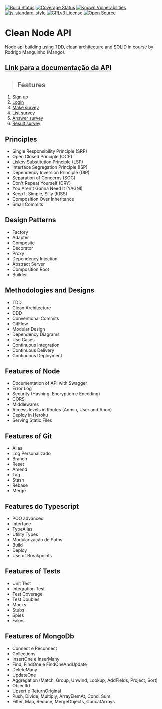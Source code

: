 [![Build Status](https://travis-ci.org/rmanguinho/clean-ts-api.svg?branch=master)](https://travis-ci.org/rmanguinho/clean-ts-api)
[![Coverage Status](https://coveralls.io/repos/github/rmanguinho/clean-ts-api/badge.svg)](https://coveralls.io/github/rmanguinho/clean-ts-api)
[![Known Vulnerabilities](https://snyk.io/test/github/rmanguinho/clean-ts-api/badge.svg)](https://snyk.io/test/github/rmanguinho/clean-ts-api)
[![js-standard-style](https://img.shields.io/badge/code%20style-standard-brightgreen.svg)](http://standardjs.com)
[![GPLv3 License](https://img.shields.io/badge/License-GPL%20v3-yellow.svg)](https://opensource.org/licenses/)
[![Open Source](https://badges.frapsoft.com/os/v1/open-source.svg?v=103)](https://opensource.org/)

# **Clean Node API**

Node api building using TDD, clean architecture and SOLID in course by Rodrigo Manguinho (Mango).

## [**Link para a documentação da API**](http://fordevs.herokuapp.com/api-docs)

> ## Features

1. [Sign up](./requirements/signup.md)
2. [Login](./requirements/login.md)
3. [Make survey](./requirements/add-survey.md)
4. [List survey](./requirements/load-surveys.md)
5. [Answer survey](./requirements/save-survey-result.md)
6. [Result survey](./requirements/load-survey-result.md)

## Principles

* Single Responsibility Principle (SRP)
* Open Closed Principle (OCP)
* Liskov Substitution Principle (LSP)
* Interface Segregation Principle (ISP)
* Dependency Inversion Principle (DIP)
* Separation of Concerns (SOC)
* Don't Repeat Yourself (DRY)
* You Aren't Gonna Need It (YAGNI)
* Keep It Simple, Silly (KISS)
* Composition Over Inheritance
* Small Commits

## Design Patterns

* Factory
* Adapter
* Composite
* Decorator
* Proxy
* Dependency Injection
* Abstract Server
* Composition Root
* Builder

## Methodologies and Designs

* TDD
* Clean Architecture
* DDD
* Conventional Commits
* GitFlow
* Modular Design
* Dependency Diagrams
* Use Cases
* Continuous Integration
* Continuous Delivery
* Continuous Deployment

## Features of Node

* Documentation of API with Swagger
* Error Log
* Security (Hashing, Encryption e Encoding)
* CORS
* Middlewares
* Access levels in Routes (Admin, User and Anon)
* Deploy in Heroku
* Serving Static Files

## Features of Git

* Alias
* Log Personalizado
* Branch
* Reset
* Amend
* Tag
* Stash
* Rebase
* Merge

## Features do Typescript

* POO advanced
* Interface
* TypeAlias
* Utility Types
* Modularização de Paths
* Build
* Deploy
* Use of Breakpoints

## Features of Tests

* Unit Test
* Integration Test
* Test Coverage
* Test Doubles
* Mocks
* Stubs
* Spies
* Fakes

## Features of MongoDb

* Connect e Reconnect
* Collections
* InsertOne e InserMany
* Find, FindOne e FindOneAndUpdate
* DeleteMany
* UpdateOne
* Aggregation (Match, Group, Unwind, Lookup, AddFields, Project, Sort)
* ObjectId
* Upsert e ReturnOriginal
* Push, Divide, Multiply, ArrayElemAt, Cond, Sum
* Filter, Map, Reduce, MergeObjects, ConcatArrays


